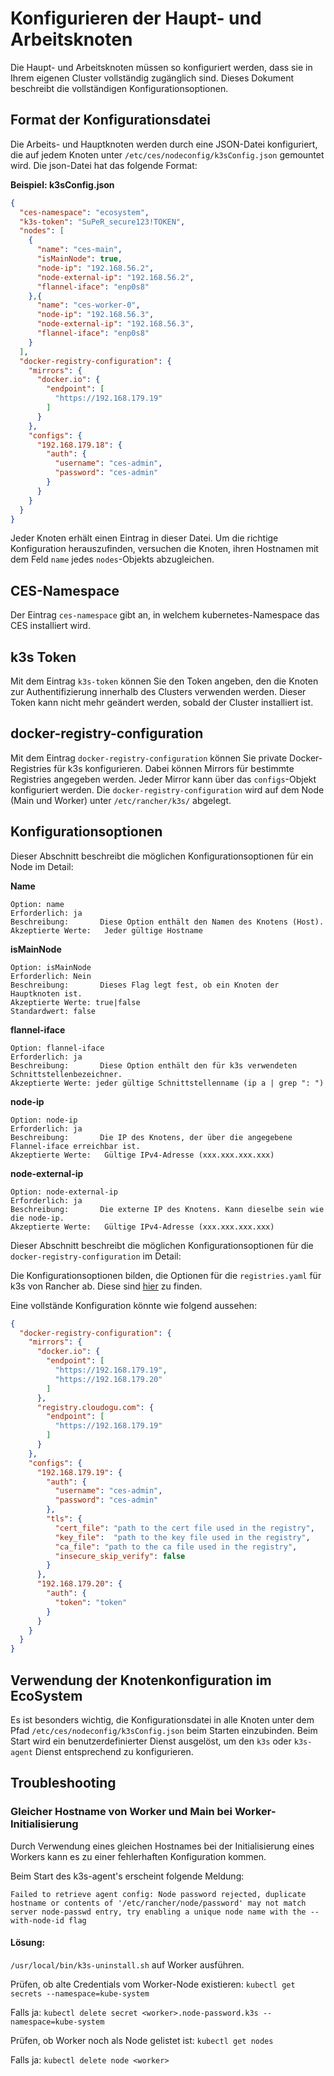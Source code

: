 # Konfigurieren der Haupt- und Arbeitsknoten

Die Haupt- und Arbeitsknoten müssen so konfiguriert werden, dass sie in Ihrem eigenen Cluster vollständig zugänglich
sind. Dieses Dokument beschreibt die vollständigen Konfigurationsoptionen.

## Format der Konfigurationsdatei

Die Arbeits- und Hauptknoten werden durch eine JSON-Datei konfiguriert, die auf jedem Knoten
unter `/etc/ces/nodeconfig/k3sConfig.json` gemountet wird. Die json-Datei hat das folgende Format:

**Beispiel: k3sConfig.json**

```json
{
  "ces-namespace": "ecosystem",
  "k3s-token": "SuPeR_secure123!TOKEN",
  "nodes": [
    {
      "name": "ces-main",
      "isMainNode": true,
      "node-ip": "192.168.56.2",
      "node-external-ip": "192.168.56.2",
      "flannel-iface": "enp0s8"
    },{
      "name": "ces-worker-0",
      "node-ip": "192.168.56.3",
      "node-external-ip": "192.168.56.3",
      "flannel-iface": "enp0s8"
    }
  ],
  "docker-registry-configuration": {
    "mirrors": {
      "docker.io": {
        "endpoint": [
          "https://192.168.179.19"
        ]
      }
    },
    "configs": {
      "192.168.179.18": {
        "auth": {
          "username": "ces-admin",
          "password": "ces-admin"
        }
      }
    }
  }
}
```

Jeder Knoten erhält einen Eintrag in dieser Datei. Um die richtige Konfiguration herauszufinden, versuchen die Knoten,
ihren Hostnamen mit dem Feld `name` jedes `nodes`-Objekts abzugleichen.

## CES-Namespace

Der Eintrag `ces-namespace` gibt an, in welchem kubernetes-Namespace das CES installiert wird.

## k3s Token

Mit dem Eintrag `k3s-token` können Sie den Token angeben, den die Knoten zur Authentifizierung innerhalb des Clusters verwenden werden.
Dieser Token kann nicht mehr geändert werden, sobald der Cluster installiert ist.

## docker-registry-configuration

Mit dem Eintrag `docker-registry-configuration` können Sie private Docker-Registries für k3s konfigurieren.
Dabei können Mirrors für bestimmte Registries angegeben werden. Jeder Mirror kann über das `configs`-Objekt
konfiguriert werden. Die `docker-registry-configuration` wird auf dem Node (Main und Worker) unter `/etc/rancher/k3s/`
abgelegt.

## Konfigurationsoptionen

Dieser Abschnitt beschreibt die möglichen Konfigurationsoptionen für ein Node im Detail:

**Name**

```
Option: name
Erforderlich: ja
Beschreibung:       Diese Option enthält den Namen des Knotens (Host).
Akzeptierte Werte:   Jeder gültige Hostname
```

**isMainNode**

```
Option: isMainNode
Erforderlich: Nein
Beschreibung:       Dieses Flag legt fest, ob ein Knoten der Hauptknoten ist.
Akzeptierte Werte: true|false
Standardwert: false
```

**flannel-iface**

```
Option: flannel-iface
Erforderlich: ja
Beschreibung:       Diese Option enthält den für k3s verwendeten Schnittstellenbezeichner.
Akzeptierte Werte: jeder gültige Schnittstellenname (ip a | grep ": ")
```

**node-ip**

```
Option: node-ip
Erforderlich: ja
Beschreibung:       Die IP des Knotens, der über die angegebene Flannel-iface erreichbar ist.
Akzeptierte Werte:   Gültige IPv4-Adresse (xxx.xxx.xxx.xxx)
```

**node-external-ip**

```
Option: node-external-ip
Erforderlich: ja
Beschreibung:       Die externe IP des Knotens. Kann dieselbe sein wie die node-ip.
Akzeptierte Werte:   Gültige IPv4-Adresse (xxx.xxx.xxx.xxx)
```

Dieser Abschnitt beschreibt die möglichen Konfigurationsoptionen für die `docker-registry-configuration` im Detail:

Die Konfigurationsoptionen bilden, die Optionen für die `registries.yaml` für k3s von Rancher ab.
Diese sind [hier](https://docs.k3s.io/installation/private-registry) zu finden.

Eine vollstände Konfiguration könnte wie folgend aussehen:

```json
{
  "docker-registry-configuration": {
    "mirrors": {
      "docker.io": {
        "endpoint": [
          "https://192.168.179.19",
          "https://192.168.179.20"
        ]
      },
      "registry.cloudogu.com": {
        "endpoint": [
          "https://192.168.179.19"
        ]
      }
    },
    "configs": {
      "192.168.179.19": {
        "auth": {
          "username": "ces-admin",
          "password": "ces-admin"
        },
        "tls": {
          "cert_file": "path to the cert file used in the registry",
          "key_file":  "path to the key file used in the registry",
          "ca_file": "path to the ca file used in the registry",
          "insecure_skip_verify": false
        }
      },
      "192.168.179.20": {
        "auth": {
          "token": "token"
        }
      }
    }
  }
}
```

## Verwendung der Knotenkonfiguration im EcoSystem

Es ist besonders wichtig, die Konfigurationsdatei in alle Knoten unter dem Pfad `/etc/ces/nodeconfig/k3sConfig.json`
beim Starten einzubinden. Beim Start wird ein benutzerdefinierter Dienst ausgelöst, um den `k3s` oder `k3s-agent` Dienst
entsprechend zu konfigurieren.

## Troubleshooting

### Gleicher Hostname von Worker und Main bei Worker-Initialisierung

Durch Verwendung eines gleichen Hostnames bei der Initialisierung eines Workers kann es zu einer fehlerhaften
Konfiguration kommen.

Beim Start des k3s-agent's erscheint folgende Meldung:

`Failed to retrieve agent config: Node password rejected, duplicate hostname or contents of '/etc/rancher/node/password'
may not match server node-passwd entry, try enabling a unique node name with the --with-node-id flag`

#### Lösung:

`/usr/local/bin/k3s-uninstall.sh` auf Worker ausführen.

Prüfen, ob alte Credentials vom Worker-Node existieren: `kubectl get secrets --namespace=kube-system`

Falls ja: `kubectl delete secret <worker>.node-password.k3s --namespace=kube-system`

Prüfen, ob Worker noch als Node gelistet ist: `kubectl get nodes`

Falls ja: `kubectl delete node <worker>`




